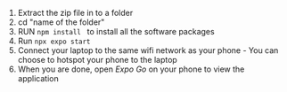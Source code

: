 1. Extract the zip file in to a folder
2. cd "name of the folder"
3. RUN `npm install ` to install all the software packages
4. Run `npx expo start`
5. Connect your laptop to the same wifi network as your phone - You can choose to hotspot your phone to the laptop
6. When you are done, open *Expo Go* on your phone to view the application